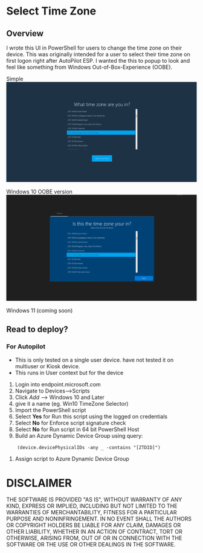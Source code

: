# Select Time Zone

## Overview

I wrote this UI in PowerShell for users to change the time zone on their device. This was originally intended for a user to select their time zone on first logon right after AutoPilot ESP. I wanted the this to popup to look and feel like something from Windows Out-of-Box-Experience (OOBE).

Simple
![Alt_text](.images/original.PNG)

Windows 10 OOBE version
![Alt_text](.images/win10_version.png)

Windows 11 (coming soon)


## Read to deploy?

### For Autopilot

- This is only tested on a single user device. have not tested it on multiuser or Kiosk device.
- This runs in User context but for the device


1. Login into endpoint.microsoft.com
1. Navigate to Devices-->Scripts
1. Click _Add_ --> Windows 10 and Later
1. give it a name (eg. Win10 TimeZone Selector)
1. Import the PowerShell script
1. Select **Yes** for Run this script using the logged on credentials
1. Select **No** for Enforce script signature check
1. Select **No** for Run script in 64 bit PowerShell Host
1. Build an Azure Dynamic Device Group using query:

```kusto
    (device.devicePhysicalIDs -any _ -contains "[ZTDID]")
```

1. Assign script to Azure Dynamic Device Group


# DISCLAIMER

THE SOFTWARE IS PROVIDED "AS IS", WITHOUT WARRANTY OF ANY KIND, EXPRESS 
OR IMPLIED, INCLUDING BUT NOT LIMITED TO THE WARRANTIES OF MERCHANTABILITY, 
FITNESS FOR A PARTICULAR PURPOSE AND NONINFRINGEMENT. IN NO EVENT SHALL THE 
AUTHORS OR COPYRIGHT HOLDERS BE LIABLE FOR ANY CLAIM, DAMAGES OR OTHER 
LIABILITY, WHETHER IN AN ACTION OF CONTRACT, TORT OR OTHERWISE, ARISING 
FROM, OUT OF OR IN CONNECTION WITH THE SOFTWARE OR THE USE OR OTHER 
DEALINGS IN THE SOFTWARE.
